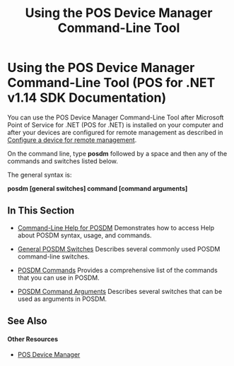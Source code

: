 ﻿---
title: Using the POS Device Manager Command-Line Tool
description: Using the POS Device Manager Command-Line Tool (POS for .NET v1.14 SDK Documentation)
ms.date: 03/03/2014
ms.topic: how-to
ms.custom: "pos-restored-from-archive"
---

# Using the POS Device Manager Command-Line Tool (POS for .NET v1.14 SDK Documentation)

You can use the POS Device Manager Command-Line Tool after Microsoft Point of Service for .NET (POS for .NET) is installed on your computer and after your devices are configured for remote management as described in [Configure a device for remote management](configure-a-device-for-remote-management.md).

On the command line, type **posdm** followed by a space and then any of the commands and switches listed below.

The general syntax is:

**posdm \[general switches\] command \[command arguments\]**

## In This Section

- [Command-Line Help for POSDM](command-line-help-for-posdm.md)
    Demonstrates how to access Help about POSDM syntax, usage, and commands.

- [General POSDM Switches](general-posdm-switches.md)
    Describes several commonly used POSDM command-line switches.

- [POSDM Commands](posdm-commands.md)
    Provides a comprehensive list of the commands that you can use in POSDM.

- [POSDM Command Arguments](posdm-command-arguments.md)
    Describes several switches that can be used as arguments in POSDM.

## See Also

#### Other Resources

- [POS Device Manager](pos-device-manager.md)
